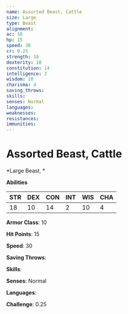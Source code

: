 ```yaml
---
name: Assorted Beast, Cattle
size: Large
type: Beast
alignment: 
ac: 10
hp: 15
speed: 30
cr: 0.25
strength: 18
dexterity: 10
constitution: 14
intelligence: 2
wisdom: 10
charisma: 4
saving_throws: 
skills: 
senses: Normal
languages: 
weaknesses:
resistances:
immunities:
---
```


# Assorted Beast, Cattle

*Large Beast, *

**Abilities**

| STR | DEX | CON | INT | WIS | CHA |
| --- | --- | --- | --- | --- | --- |
| 18 | 10 | 14 | 2 | 10 | 4 |

**Armor Class**: 10

**Hit Points**: 15

**Speed**: 30

**Saving Throws**: 

**Skills**: 

**Senses**: Normal

**Languages**: 

**Challenge**: 0.25

